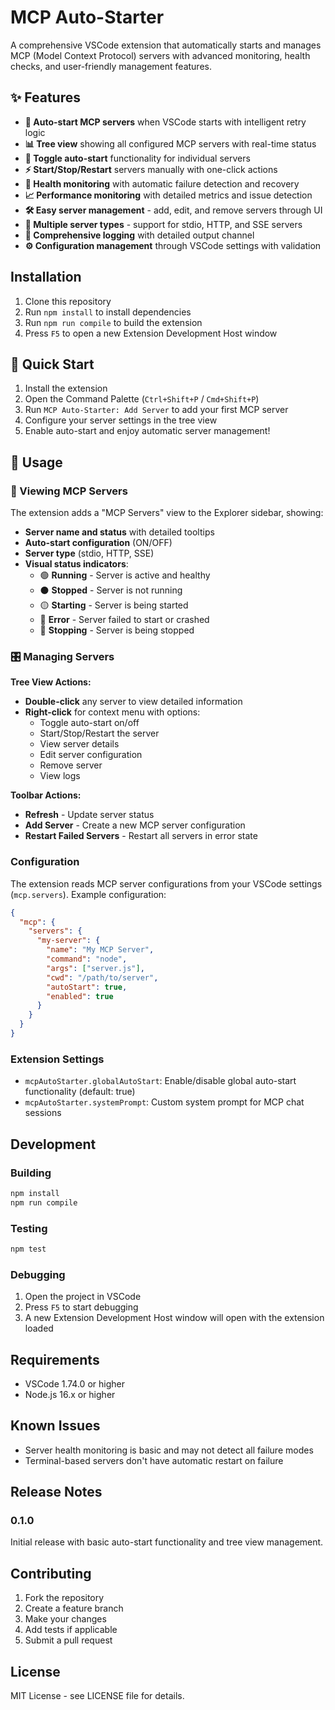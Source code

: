 # MCP Auto-Starter

A comprehensive VSCode extension that automatically starts and manages MCP (Model Context Protocol) servers with advanced monitoring, health checks, and user-friendly management features.

## ✨ Features

- **🚀 Auto-start MCP servers** when VSCode starts with intelligent retry logic
- **📊 Tree view** showing all configured MCP servers with real-time status
- **🔄 Toggle auto-start** functionality for individual servers
- **⚡ Start/Stop/Restart** servers manually with one-click actions
- **💚 Health monitoring** with automatic failure detection and recovery
- **📈 Performance monitoring** with detailed metrics and issue detection
- **🛠️ Easy server management** - add, edit, and remove servers through UI
- **🎯 Multiple server types** - support for stdio, HTTP, and SSE servers
- **📝 Comprehensive logging** with detailed output channel
- **⚙️ Configuration management** through VSCode settings with validation

## Installation

1. Clone this repository
2. Run `npm install` to install dependencies
3. Run `npm run compile` to build the extension
4. Press `F5` to open a new Extension Development Host window

## 🚀 Quick Start

1. Install the extension
2. Open the Command Palette (`Ctrl+Shift+P` / `Cmd+Shift+P`)
3. Run `MCP Auto-Starter: Add Server` to add your first MCP server
4. Configure your server settings in the tree view
5. Enable auto-start and enjoy automatic server management!

## 📖 Usage

### 👀 Viewing MCP Servers

The extension adds a "MCP Servers" view to the Explorer sidebar, showing:
- **Server name and status** with detailed tooltips
- **Auto-start configuration** (ON/OFF)
- **Server type** (stdio, HTTP, SSE)
- **Visual status indicators**:
  - 🟢 **Running** - Server is active and healthy
  - ⚫ **Stopped** - Server is not running
  - 🟡 **Starting** - Server is being started
  - 🔴 **Error** - Server failed to start or crashed
  - 🔄 **Stopping** - Server is being stopped

### 🎛️ Managing Servers

**Tree View Actions:**
- **Double-click** any server to view detailed information
- **Right-click** for context menu with options:
  - Toggle auto-start on/off
  - Start/Stop/Restart the server
  - View server details
  - Edit server configuration
  - Remove server
  - View logs

**Toolbar Actions:**
- **Refresh** - Update server status
- **Add Server** - Create a new MCP server configuration
- **Restart Failed Servers** - Restart all servers in error state

### Configuration

The extension reads MCP server configurations from your VSCode settings (`mcp.servers`). Example configuration:

```json
{
  "mcp": {
    "servers": {
      "my-server": {
        "name": "My MCP Server",
        "command": "node",
        "args": ["server.js"],
        "cwd": "/path/to/server",
        "autoStart": true,
        "enabled": true
      }
    }
  }
}
```

### Extension Settings

- `mcpAutoStarter.globalAutoStart`: Enable/disable global auto-start functionality (default: true)
- `mcpAutoStarter.systemPrompt`: Custom system prompt for MCP chat sessions

## Development

### Building

```bash
npm install
npm run compile
```

### Testing

```bash
npm test
```

### Debugging

1. Open the project in VSCode
2. Press `F5` to start debugging
3. A new Extension Development Host window will open with the extension loaded

## Requirements

- VSCode 1.74.0 or higher
- Node.js 16.x or higher

## Known Issues

- Server health monitoring is basic and may not detect all failure modes
- Terminal-based servers don't have automatic restart on failure

## Release Notes

### 0.1.0

Initial release with basic auto-start functionality and tree view management.

## Contributing

1. Fork the repository
2. Create a feature branch
3. Make your changes
4. Add tests if applicable
5. Submit a pull request

## License

MIT License - see LICENSE file for details.
